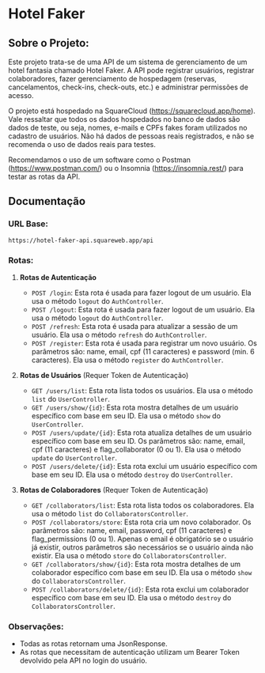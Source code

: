 # Hotel Faker

## Sobre o Projeto:
Este projeto trata-se de uma API de um sistema de gerenciamento de um hotel fantasia chamado Hotel Faker.
A API pode registrar usuários, registrar colaboradores, fazer gerenciamento de hospedagem (reservas, cancelamentos, check-ins, check-outs, etc.) e administrar permissões de acesso.

O projeto está hospedado na SquareCloud (https://squarecloud.app/home).
Vale ressaltar que todos os dados hospedados no banco de dados são dados de teste, ou seja, nomes, e-mails e CPFs fakes foram utilizados no cadastro de usuários.
Não há dados de pessoas reais registrados, e não se recomenda o uso de dados reais para testes.

Recomendamos o uso de um software como o Postman (https://www.postman.com/) ou o Insomnia (https://insomnia.rest/) para testar as rotas da API.

## Documentação

### URL Base:
`https://hotel-faker-api.squareweb.app/api`

### Rotas:
1. **Rotas de Autenticação**
    - `POST /login`: Esta rota é usada para fazer logout de um usuário. Ela usa o método `logout` do `AuthController`.
    - `POST /logout`: Esta rota é usada para fazer logout de um usuário. Ela usa o método `logout` do `AuthController`.
    - `POST /refresh`: Esta rota é usada para atualizar a sessão de um usuário. Ela usa o método `refresh` do `AuthController`.
    - `POST /register`: Esta rota é usada para registrar um novo usuário. Os parâmetros são: name, email, cpf (11 caracteres) e password (min. 6 caracteres). Ela usa o método `register` do `AuthController`.

2. **Rotas de Usuários** (Requer Token de Autenticação)
    - `GET /users/list`: Esta rota lista todos os usuários. Ela usa o método `list` do `UserController`.
    - `GET /users/show/{id}`: Esta rota mostra detalhes de um usuário específico com base em seu ID. Ela usa o método `show` do `UserController`.
    - `POST /users/update/{id}`: Esta rota atualiza detalhes de um usuário específico com base em seu ID. Os parâmetros são: name, email, cpf (11 caracteres) e flag_collaborator (0 ou 1). Ela usa o método `update` do `UserController`.
    - `POST /users/delete/{id}`: Esta rota exclui um usuário específico com base em seu ID. Ela usa o método `destroy` do `UserController`.

3. **Rotas de Colaboradores** (Requer Token de Autenticação)
    - `GET /collaborators/list`: Esta rota lista todos os colaboradores. Ela usa o método `list` do `CollaboratorsController`.
    - `POST /collaborators/store`: Esta rota cria um novo colaborador. Os parâmetros são: name, email, password, cpf (11 caracteres) e flag_permissions (0 ou 1). Apenas o email é obrigatório se o usuário já existir, outros parâmetros são necessários se o usuário ainda não existir. Ela usa o método `store` do `CollaboratorsController`.
    - `GET /collaborators/show/{id}`: Esta rota mostra detalhes de um colaborador específico com base em seu ID. Ela usa o método `show` do `CollaboratorsController`.
    - `POST /collaborators/delete/{id}`: Esta rota exclui um colaborador específico com base em seu ID. Ela usa o método `destroy` do `CollaboratorsController`.

### Observações:
- Todas as rotas retornam uma JsonResponse.
- As rotas que necessitam de autenticação utilizam um Bearer Token devolvido pela API no login do usuário.
